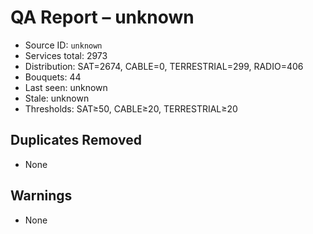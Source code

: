 # QA Report – unknown

- Source ID: `unknown`
- Services total: 2973
- Distribution: SAT=2674, CABLE=0, TERRESTRIAL=299, RADIO=406
- Bouquets: 44
- Last seen: unknown
- Stale: unknown
- Thresholds: SAT≥50, CABLE≥20, TERRESTRIAL≥20

## Duplicates Removed
- None

## Warnings
- None
